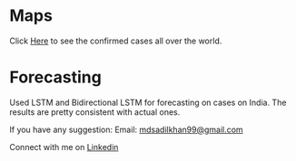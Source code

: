 # Maps

Click [Here](https://htmlpreview.github.io/?https://github.com/SadilKhan/COVID-19-Analysis/blob/master/corona_country.html) to see the confirmed cases all over the world. 

# Forecasting

Used LSTM and Bidirectional LSTM for forecasting on cases on India.
The results are pretty consistent with actual ones.

If you have any suggestion:
Email: mdsadilkhan99@gmail.com

Connect with me on [Linkedin](https://www.linkedin.com/in/md-sadil-khan-a96568170)
